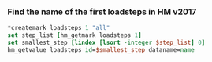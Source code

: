 ### Find  the name of the first loadsteps in HM v2017

```tcl
*createmark loadsteps 1 "all"
set step_list [hm_getmark loadsteps 1]
set smallest_step [lindex [lsort -integer $step_list] 0]
hm_getvalue loadsteps id=$smallest_step dataname=name
```
